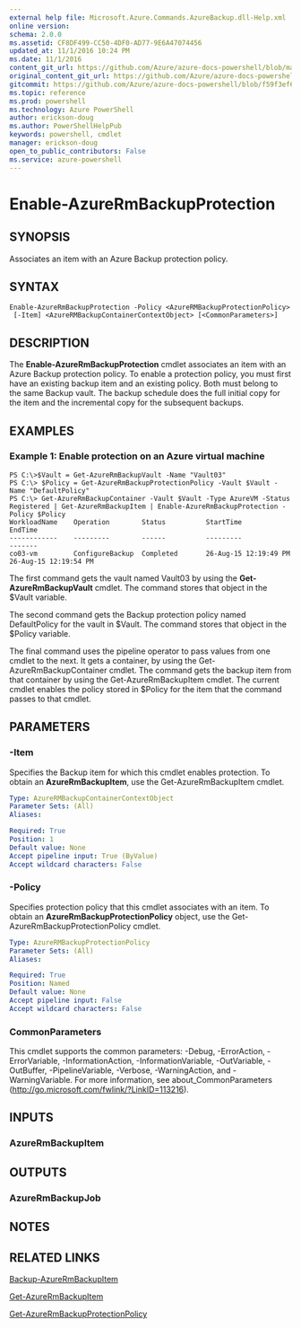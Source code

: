 ```yaml
---
external help file: Microsoft.Azure.Commands.AzureBackup.dll-Help.xml
online version: 
schema: 2.0.0
ms.assetid: CF8DF499-CC50-4DF0-AD77-9E6A47074456
updated_at: 11/1/2016 10:24 PM
ms.date: 11/1/2016
content_git_url: https://github.com/Azure/azure-docs-powershell/blob/master/azureps-cmdlets-docs/ResourceManager/AzureRM.Backup/v1.0.12/Enable-AzureRmBackupProtection.md
original_content_git_url: https://github.com/Azure/azure-docs-powershell/blob/master/azureps-cmdlets-docs/ResourceManager/AzureRM.Backup/v1.0.12/Enable-AzureRmBackupProtection.md
gitcommit: https://github.com/Azure/azure-docs-powershell/blob/f59f3ef60bc592383812213e69fd77ba950759ed/azureps-cmdlets-docs/ResourceManager/AzureRM.Backup/v1.0.12/Enable-AzureRmBackupProtection.md
ms.topic: reference
ms.prod: powershell
ms.technology: Azure PowerShell
author: erickson-doug
ms.author: PowerShellHelpPub
keywords: powershell, cmdlet
manager: erickson-doug
open_to_public_contributors: False
ms.service: azure-powershell
---
```


# Enable-AzureRmBackupProtection

## SYNOPSIS
Associates an item with an Azure Backup protection policy.

## SYNTAX

```
Enable-AzureRmBackupProtection -Policy <AzureRMBackupProtectionPolicy>
 [-Item] <AzureRMBackupContainerContextObject> [<CommonParameters>]
```

## DESCRIPTION
The **Enable-AzureRmBackupProtection** cmdlet associates an item with an Azure Backup protection policy.
To enable a protection policy, you must first have an existing backup item and an existing policy.
Both must belong to the same Backup vault.
The backup schedule does the full initial copy for the item and the incremental copy for the subsequent backups.

## EXAMPLES

### Example 1: Enable protection on an Azure virtual machine
```
PS C:\>$Vault = Get-AzureRmBackupVault -Name "Vault03"
PS C:\> $Policy = Get-AzureRmBackupProtectionPolicy -Vault $Vault -Name "DefaultPolicy"
PS C:\> Get-AzureRmBackupContainer -Vault $Vault -Type AzureVM -Status Registered | Get-AzureRmBackupItem | Enable-AzureRmBackupProtection -Policy $Policy
WorkloadName    Operation        Status          StartTime              EndTime
------------    ---------        ------          ---------              -------
co03-vm         ConfigureBackup  Completed       26-Aug-15 12:19:49 PM  26-Aug-15 12:19:54 PM
```

The first command gets the vault named Vault03 by using the **Get-AzureRmBackupVault** cmdlet.
The command stores that object in the $Vault variable.

The second command gets the Backup protection policy named DefaultPolicy for the vault in $Vault.
The command stores that object in the $Policy variable.

The final command uses the pipeline operator to pass values from one cmdlet to the next.
It gets a container, by using the Get-AzureRmBackupContainer cmdlet.
The command gets the backup item from that container by using the Get-AzureRmBackupItem cmdlet.
The current cmdlet enables the policy stored in $Policy for the item that the command passes to that cmdlet.

## PARAMETERS

### -Item
Specifies the Backup item for which this cmdlet enables protection.
To obtain an **AzureRmBackupItem**, use the Get-AzureRmBackupItem cmdlet.

```yaml
Type: AzureRMBackupContainerContextObject
Parameter Sets: (All)
Aliases: 

Required: True
Position: 1
Default value: None
Accept pipeline input: True (ByValue)
Accept wildcard characters: False
```

### -Policy
Specifies protection policy that this cmdlet associates with an item.
To obtain an **AzureRmBackupProtectionPolicy** object, use the Get-AzureRmBackupProtectionPolicy cmdlet.

```yaml
Type: AzureRMBackupProtectionPolicy
Parameter Sets: (All)
Aliases: 

Required: True
Position: Named
Default value: None
Accept pipeline input: False
Accept wildcard characters: False
```

### CommonParameters
This cmdlet supports the common parameters: -Debug, -ErrorAction, -ErrorVariable, -InformationAction, -InformationVariable, -OutVariable, -OutBuffer, -PipelineVariable, -Verbose, -WarningAction, and -WarningVariable. For more information, see about_CommonParameters (http://go.microsoft.com/fwlink/?LinkID=113216).

## INPUTS

### AzureRmBackupItem

## OUTPUTS

### AzureRmBackupJob

## NOTES

## RELATED LINKS

[Backup-AzureRmBackupItem](xref:ResourceManager/AzureRM.Backup/v1.0.12/Backup-AzureRmBackupItem.md)

[Get-AzureRmBackupItem](xref:ResourceManager/AzureRM.Backup/v1.0.12/Get-AzureRmBackupItem.md)

[Get-AzureRmBackupProtectionPolicy](xref:ResourceManager/AzureRM.Backup/v1.0.12/Get-AzureRmBackupProtectionPolicy.md)


